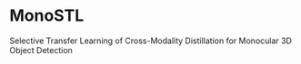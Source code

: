 # MonoSTL
Selective Transfer Learning of Cross-Modality Distillation for Monocular 3D Object Detection
